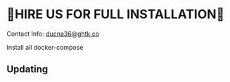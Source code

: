 # 🤝HIRE US FOR FULL INSTALLATION🤝

Contact Info: ducna36@ghtk.co


Install all docker-compose

## Updating

